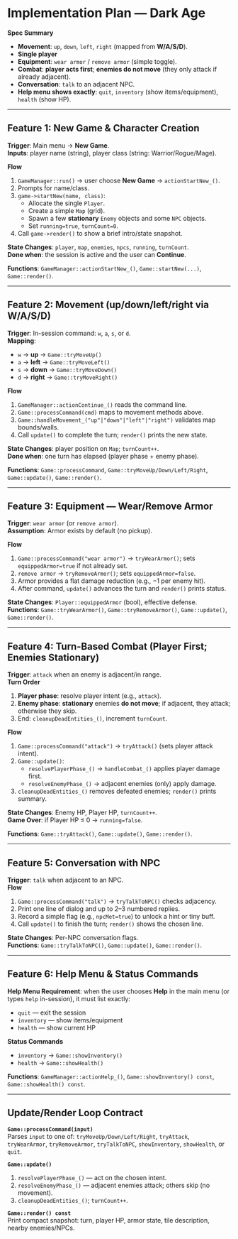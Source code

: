 # Implementation Plan — Dark Age 

**Spec Summary**
- **Movement**: `up`, `down`, `left`, `right`  (mapped from **W/A/S/D**).
- **Single player**
- **Equipment**: `wear armor` / `remove armor` (simple toggle).
- **Combat**: **player acts first**; **enemies do not move** (they only attack if already adjacent).
- **Conversation**: `talk` to an adjacent NPC.
- **Help menu shows exactly**: `quit`, `inventory` (show items/equipment), `health` (show HP).

---

## Feature 1: New Game & Character Creation

**Trigger**: Main menu → **New Game**.  
**Inputs**: player name (string), player class (string: Warrior/Rogue/Mage).

**Flow**
1. `GameManager::run()` → user choose **New Game** → `actionStartNew_()`.
2. Prompts for name/class.
3. `game->startNew(name, class)`:
    - Allocate the single `Player`.
    - Create a simple `Map` (grid).
    - Spawn a few **stationary** `Enemy` objects and some `NPC` objects.
    - Set `running=true`, `turnCount=0`.
4. Call `game->render()` to show a brief intro/state snapshot.

**State Changes**: `player`, `map`, `enemies`, `npcs`, `running`, `turnCount`.  
**Done when**: the session is active and the user can **Continue**.

**Functions**: `GameManager::actionStartNew_()`, `Game::startNew(...)`, `Game::render()`.

---

## Feature 2: Movement (up/down/left/right via W/A/S/D)

**Trigger**: In-session command: `w`, `a`, `s`, or `d`.  
**Mapping**:
- `w` → **up** → `Game::tryMoveUp()`
- `a` → **left** → `Game::tryMoveLeft()`
- `s` → **down** → `Game::tryMoveDown()`
- `d` → **right** → `Game::tryMoveRight()`

**Flow**
1. `GameManager::actionContinue_()` reads the command line.
2. `Game::processCommand(cmd)` maps to movement methods above.
3. `Game::handleMovement_("up"|"down"|"left"|"right")` validates map bounds/walls.
4. Call `update()` to complete the turn; `render()` prints the new state.

**State Changes**: player position on `Map`; `turnCount++`.  
**Done when**: one turn has elapsed (player phase + enemy phase).

**Functions**: `Game::processCommand`, `Game::tryMoveUp/Down/Left/Right`, `Game::update()`, `Game::render()`.

---

## Feature 3: Equipment — Wear/Remove Armor

**Trigger**: `wear armor` (or `remove armor`).  
**Assumption**: Armor exists by default (no pickup).

**Flow**
1. `Game::processCommand("wear armor")` → `tryWearArmor()`; sets `equippedArmor=true` if not already set.
2. `remove armor` → `tryRemoveArmor()`; sets `equippedArmor=false`.
3. Armor provides a flat damage reduction (e.g., −1 per enemy hit).
4. After command, `update()` advances the turn and `render()` prints status.

**State Changes**: `Player::equippedArmor` (bool), effective defense.  
**Functions**: `Game::tryWearArmor()`, `Game::tryRemoveArmor()`, `Game::update()`, `Game::render()`.

---

## Feature 4: Turn-Based Combat (Player First; Enemies Stationary)

**Trigger**: `attack` when an enemy is adjacent/in range.  
**Turn Order**
1. **Player phase**: resolve player intent (e.g., `attack`).
2. **Enemy phase**: **stationary** enemies **do not move**; if adjacent, they attack; otherwise they skip.
3. End: `cleanupDeadEntities_()`, increment `turnCount`.

**Flow**
1. `Game::processCommand("attack")` → `tryAttack()` (sets player attack intent).
2. `Game::update()`:
    - `resolvePlayerPhase_()` → `handleCombat_()` applies player damage first.
    - `resolveEnemyPhase_()` → adjacent enemies (only) apply damage.
3. `cleanupDeadEntities_()` removes defeated enemies; `render()` prints summary.

**State Changes**: Enemy HP, Player HP, `turnCount++`.  
**Game Over**: if Player HP ≤ 0 → `running=false`.

**Functions**: `Game::tryAttack()`, `Game::update()`, `Game::render()`.

---

## Feature 5: Conversation with NPC

**Trigger**: `talk` when adjacent to an NPC.  
**Flow**
1. `Game::processCommand("talk")` → `tryTalkToNPC()` checks adjacency.
2. Print one line of dialog and up to 2–3 numbered replies.
3. Record a simple flag (e.g., `npcMet=true`) to unlock a hint or tiny buff.
4. Call `update()` to finish the turn; `render()` shows the chosen line.

**State Changes**: Per-NPC conversation flags.  
**Functions**: `Game::tryTalkToNPC()`, `Game::update()`, `Game::render()`.

---

## Feature 6: Help Menu & Status Commands

**Help Menu Requirement**: when the user chooses **Help** in the main menu (or types `help` in-session), it must list exactly:
- `quit` — exit the session
- `inventory` — show items/equipment
- `health` — show current HP

**Status Commands**
- `inventory` → `Game::showInventory()`
- `health` → `Game::showHealth()`

**Functions**: `GameManager::actionHelp_()`, `Game::showInventory() const`, `Game::showHealth() const`.

---

## Update/Render Loop Contract

**`Game::processCommand(input)`**  
Parses `input` to one of: `tryMoveUp/Down/Left/Right`, `tryAttack`, `tryWearArmor`, `tryRemoveArmor`, `tryTalkToNPC`, `showInventory`, `showHealth`, or `quit`.

**`Game::update()`**
1. `resolvePlayerPhase_()` — act on the chosen intent.
2. `resolveEnemyPhase_()` — adjacent enemies attack; others skip (no movement).
3. `cleanupDeadEntities_()`; `turnCount++`.

**`Game::render() const`**  
Print compact snapshot: turn, player HP, armor state, tile description, nearby enemies/NPCs.


